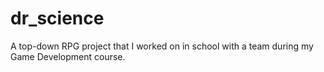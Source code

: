 dr_science
==========

A top-down RPG project that I worked on in school with a team during my Game Development course.
